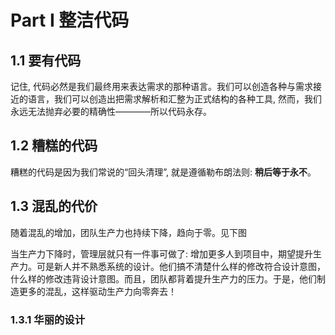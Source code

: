 # Part I  整洁代码
## 1.1 要有代码
记住, 代码必然是我们最终用来表达需求的那种语言。我们可以创造各种与需求接近的语言，我们可以创造出把需求解析和汇整为正式结构的各种工具, 然而，我们永远无法抛弃必要的精确性————所以代码永存。
## 1.2 糟糕的代码
糟糕的代码是因为我们常说的“回头清理”, 就是遵循勒布朗法则: **稍后等于永不**。
## 1.3 混乱的代价
随着混乱的增加，团队生产力也持续下降，趋向于零。见下图

当生产力下降时，管理层就只有一件事可做了: 增加更多人到项目中，期望提升生产力。可是新人并不熟悉系统的设计。他们搞不清楚什么样的修改符合设计意图，什么样的修改违背设计意图。而且，团队都背着提升生产力的压力。于是，他们制造更多的混乱，这样驱动生产力向零奔去！
### 1.3.1 华丽的设计
